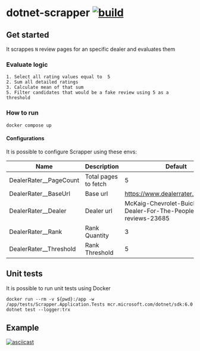 # dotnet-scrapper [![build](https://github.com/alefcarlos/dotnet-scrapper/actions/workflows/ci.yml/badge.svg?branch=main)](https://github.com/alefcarlos/dotnet-scrapper/actions/workflows/ci.yml)

## Get started

It scrappes `N` review pages for an specific dealer and evaluates them

### Evaluate logic

```
1. Select all rating values equal to  5
2. Sum all detailed ratings
3. Calculate mean of that sum
5. Filter candidates that would be a fake review using 5 as a threshold
```

### How to run

```
docker compose up
```
#### Configurations

It is possible to configure Scrapper using these envs:

| Name                   | Description          | Default                                                             |
| ---------------------- | -------------------- | ------------------------------------------------------------------- |
| DealerRater__PageCount | Total pages to fetch | 5                                                                   |
| DealerRater__BaseUrl   | Base url             | https://www.dealerrater.com/dealer/                                 |
| DealerRater__Dealer    | Dealer url           | McKaig-Chevrolet-Buick-A-Dealer-For-The-People-dealer-reviews-23685 |
| DealerRater__Rank      | Rank Quantity        | 3                                                                   |
| DealerRater__Threshold | Rank Threshold       | 5                                                                   |


## Unit tests

It is possible to run unit tests using Docker

```
docker run --rm -v ${pwd}:/app -w /app/tests/Scrapper.Application.Tests mcr.microsoft.com/dotnet/sdk:6.0 dotnet test --logger:trx
```

## Example

[![asciicast](https://asciinema.org/a/fUD4B3PiIPzpXtLrLd3sJm0vx.svg)](https://asciinema.org/a/fUD4B3PiIPzpXtLrLd3sJm0vx)
